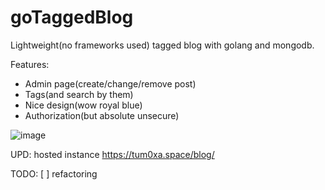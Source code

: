 # goTaggedBlog

Lightweight(no frameworks used) tagged blog with golang and mongodb.

Features:
* Admin page(create/change/remove post)
* Tags(and search by them)
* Nice design(wow royal blue)
* Authorization(but absolute unsecure)

![image](https://user-images.githubusercontent.com/64231066/104821106-a55b9980-584a-11eb-946c-6ceca0dca533.png)

UPD: hosted instance https://tum0xa.space/blog/

TODO:
[ ] refactoring
